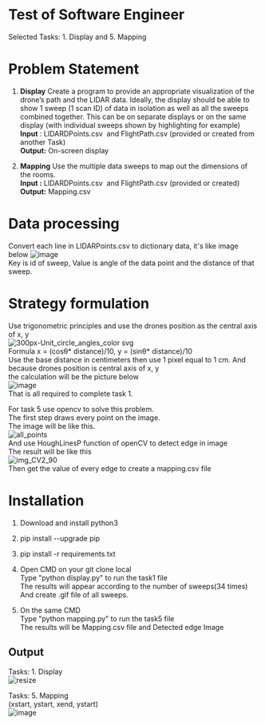 # Test of Software Engineer
Selected Tasks: 1. Display and 5. Mapping 
# Problem Statement
1. **Display** Create a program to provide an appropriate visualization of the drone’s path and the LIDAR data. Ideally, the display should be able to show 1 sweep (1 scan ID) of data in isolation as well as all the sweeps combined together. This can be on separate displays or on the same display (with individual sweeps shown by highlighting for example)  
**Input**​ : LIDARDPoints.csv​ ​ and FlightPath.csv (provided or created from another Task)  
**Output:** On-screen display  
  
5. **Mapping** Use the multiple data sweeps to map out the dimensions of the rooms.  
**Input​ :** LIDARDPoints.csv​ ​ and FlightPath.csv (provided or created)  
**Output:​** Mapping.csv    

# Data processing 
   Convert each line in LIDARPoints.csv to dictionary data, it's like image below 
   ![image](https://user-images.githubusercontent.com/28421585/60667892-951cdd00-9ea5-11e9-9e10-e6b69fc676a1.png)  
   Key is id of sweep, Value is angle of the data point  and the distance of that sweep.  
   
# Strategy formulation
  Use trigonometric principles and use the drones position as the central axis of x, y  
  ![300px-Unit_circle_angles_color svg](https://user-images.githubusercontent.com/28421585/60668596-50924100-9ea7-11e9-8a5f-e4bfa271982e.png)  
  Formula 
   x = (cosθ* distance)/10, y = (sinθ* distance)/10  
  Use the base distance in centimeters then use 1 pixel equal to 1 cm. 
  And because drones position is central axis of x, y  
  the calculation will be the picture below  
  ![image](https://user-images.githubusercontent.com/28421585/60670037-b59b6600-9eaa-11e9-926b-b2430929c0e0.png)  
  That is all required to complete task 1.  
    
  For task 5 use opencv to solve this problem.  
  The first step draws every point on the image.  
  The image will be like this.  
  ![all_points](https://user-images.githubusercontent.com/28421585/60670975-f72d1080-9eac-11e9-8f4f-6a068d6b299f.jpg)  
  And use HoughLinesP function of openCV to detect edge in image  
  The result will be like this  
  ![img_CV2_90](https://user-images.githubusercontent.com/28421585/60671207-905c2700-9ead-11e9-9924-8a183ee1c644.jpg)  
  Then get the value of every edge to create a mapping.csv file  
  

# Installation
1. Download and install python3
 
2. pip install --upgrade pip  

3. pip install -r requirements.txt  
  
4. Open CMD on your git clone local  
   Type "python display.py" to run the task1 file  
   The results will appear according to the number of sweeps(34 times)  
   And create .gif file of all sweeps.  
     
5. On the same CMD  
   Type "python mapping.py" to run the task5 file   
   The results will be Mapping.csv file and Detected edge Image  
     

## Output
  Tasks: 1. Display  
![resize](https://user-images.githubusercontent.com/28421585/60665467-7f0c1e00-9e9f-11e9-9d62-860a73ad0125.gif)

  Tasks: 5. Mapping  
   (xstart, ystart, xend, ystart)  
![image](https://user-images.githubusercontent.com/28421585/60665231-ea092500-9e9e-11e9-9d3c-c54d2b3ea86d.png)  

 
